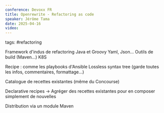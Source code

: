```yaml
---
conference: Devoxx FR
title: Openrewrite - Refactoring as code
speaker: Jérôme Tama
date: 2025-04-16
video:
---
```

tags: #refactoring 

Framework d'indus de refactoring
Java et Groovy
Yaml, Json...
Outils de build (Maven...)
K8S

Recipe : comme les playbooks d'Ansible
Lossless syntax tree (garde toutes les infos, commentaires, formattage...)

Catalogue de recettes existantes
(même du Concourse)

Declarative recipes
-> Agréger des recettes existantes pour en composer simplement de nouvelles

Distribution via un module Maven




